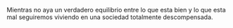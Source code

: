 Mientras no aya un verdadero equilibrio entre lo que esta bien y lo que esta mal seguiremos viviendo en una sociedad totalmente descompensada.